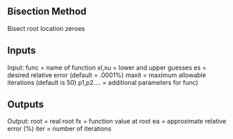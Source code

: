 ## Bisection Method ##
Bisect root location zeroes
## Inputs ##
Input:
func = name of function
xl,xu = lower and upper guesses
es = desired relative error (default = .0001%)
maxit = maximum allowable iterations (default is 50)
p1,p2.... = additional parameters for func)
## Outputs ##
Output:
root = real root
fx = function value at root
ea = approximate relative error (%)
iter = number of iterations
